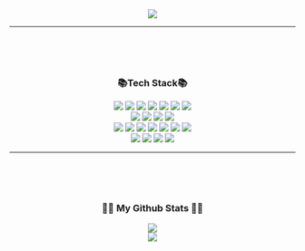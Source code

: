 <div align=center>
	<img src="https://capsule-render.vercel.app/api?type=cylinder&color=B6F4FF&height=200&section=header&text=Zuhye%20achieve&fontSize=70&fontColor=ffffff" />
</div>

---
 </br>
 </br>
 </br> 

<h3 align="center"> 📚Tech Stack📚</h3>
<div align="center">
<img src="https://img.shields.io/badge/JavaScript-F7DF1E?style=flat&logo=JavaScript&logoColor=white"/>
<img src="https://img.shields.io/badge/HTML5-E34F26?style=flat&logo=HTML5%&logoColor=white"/>
<img src="https://img.shields.io/badge/CSS3-1572B6?style=flat&logo=CSS3&logoColor=white"/>
<img src="https://img.shields.io/badge/C-A8B9CC?style=flat&logo=C&logoColor=white"/>
<img src="https://img.shields.io/badge/C++-00599C?style=flat&logo=C++&logoColor=white"/>
<img src="https://img.shields.io/badge/Python-3776AB?style=flat&logo=Python&logoColor=white"/>
<img src="https://img.shields.io/badge/Kotlin-7F52FF?style=flat&logo=Kotlin&logoColor=white"/> 
 <br/>
<img src="https://img.shields.io/badge/MongoDB-47A248?style=flat&logo=MongoDB&logoColor=white"/> 
<img src="https://img.shields.io/badge/MySQL-4479A1?style=flat&logo=MySQL&logoColor=white"/>
<img src="https://img.shields.io/badge/Sequelize-52B0E7?style=flat&logo=Sequelize&logoColor=white"/>
<img src="https://img.shields.io/badge/Amazon RDS-527FFF?style=flat&logo=Amazon RDS&logoColor=white"/>
 <br/>
<img src="https://img.shields.io/badge/Node.js-339933?style=flat&logo=Node.js&logoColor=white"/>
<img src="https://img.shields.io/badge/Express-000000?style=flat&logo=Express&logoColor=white"/>
<img src="https://img.shields.io/badge/npm-CB3837?style=flat&logo=npm&logoColor=white"/>
<img src="https://img.shields.io/badge/PM2-2B037A?style=flat&logo=PM2&logoColor=white"/>
<img src="https://img.shields.io/badge/NGINX-009639?style=flat&logo=NGINX&logoColor=white"/>
<img src="https://img.shields.io/badge/Amazon AWS-232F3E?style=flat&logo=Amazon AWS&logoColor=white"/>
<img src="https://img.shields.io/badge/Microsoft Azure-0078D4?style=flat&logo=Microsoft Azure&logoColor=white"/>
 </br>
<img src="https://img.shields.io/badge/React-61DAFB?style=flat&logo=React&logoColor=white"/>
<img src="https://img.shields.io/badge/Flask-000000?style=flat&logo=Flask&logoColor=white"/>
<img src="https://img.shields.io/badge/Unity-FFFFFF?style=flat&logo=Unity&logoColor=white"/>
<img src="https://img.shields.io/badge/Linux-FCC624?style=flat&logo=Linux&logoColor=white"/>

---
 </br>
 </br>
 </br> 

<h3 align="center">👩‍💻 My Github Stats 👩‍💻</h3>
<div align="center">
  <img src="https://github-readme-stats.vercel.app/api?username=Zuhye&show_icons=true&theme=dracula"><br>
  <img src="https://github-readme-stats.vercel.app/api/top-langs/?username=Zuhye&layout=compact&theme=dracula"> 
</div>
